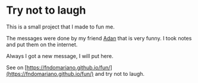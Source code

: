 # Try not to laugh

This is a small project that I made to fun me. 

The messages were done by my friend [Adan](https://github.com/adanfm) that is very funny. I took notes and put them on the internet.

Always I got a new message, I will put here.

See on [https://fndomariano.github.io/fun/](https://fndomariano.github.io/fun/) and try not to laugh.
